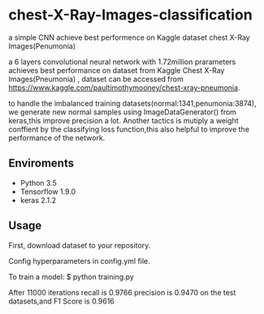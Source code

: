 # chest-X-Ray-Images-classification
a simple CNN  achieve best performence on Kaggle dataset  chest X-Ray Images(Penumonia)


a 6 layers convolutional neural network with 1.72million prarameters achieves best performance on dataset from Kaggle Chest X-Ray Images(Pneumonia) , dataset can be accessed from https://www.kaggle.com/paultimothymooney/chest-xray-pneumonia.

to handle the imbalanced training datasets(normal:1341,penumonia:3874), we generate new normal samples using ImageDataGenerator() from keras,this improve precision a lot. Another tactics is mutiply a weight conffient by the classifying loss function,this also helpful to improve the performance of the network.

## Enviroments
- Python 3.5
- Tensorflow 1.9.0
- keras 2.1.2

## Usage
First, download dataset to your repository.

Config hyperparameters in config.yml file.

To train a model: $ python training.py

After 11000 iterations  recall is 0.9766 precision is 0.9470 on the test datasets,and F1 Score is 0.9616
